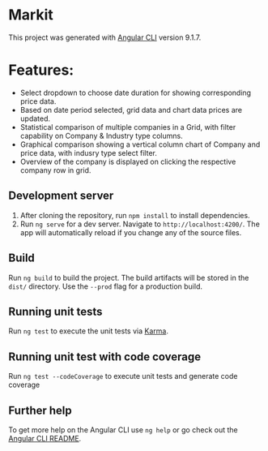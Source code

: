 # Markit

This project was generated with [Angular CLI](https://github.com/angular/angular-cli) version 9.1.7.

# Features:
  * Select dropdown to choose date duration for showing corresponding price data.
  * Based on date period selected, grid data and chart data prices are updated.
  * Statistical comparison of multiple companies in a Grid, with filter capability on Company & Industry type columns.
  * Graphical comparison showing a vertical column chart of Company and price data, with indusry type select filter.
  * Overview of the company is displayed on clicking the respective company row in grid.

## Development server

1. After cloning the repository, run `npm install` to install dependencies.
2. Run `ng serve` for a dev server. Navigate to `http://localhost:4200/`. The app will automatically reload if you change any of the source files.

## Build

Run `ng build` to build the project. The build artifacts will be stored in the `dist/` directory. Use the `--prod` flag for a production build.

## Running unit tests

Run `ng test` to execute the unit tests via [Karma](https://karma-runner.github.io).

## Running unit test with code coverage

Run `ng test --codeCoverage` to execute unit tests and generate code coverage

## Further help

To get more help on the Angular CLI use `ng help` or go check out the [Angular CLI README](https://github.com/angular/angular-cli/blob/master/README.md).
